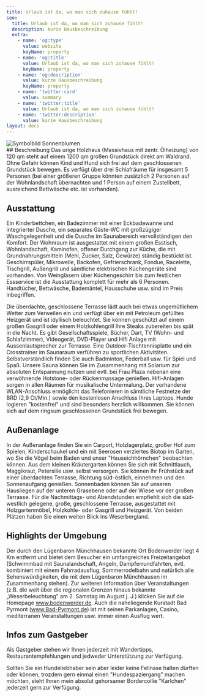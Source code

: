 ```yaml
---
title: Urlaub ist da, wo man sich zuhause fühlt!
seo:
  title: Urlaub ist da, wo man sich zuhause fühlt!
  description: kurze Hausbeschreibung
  extra:
    - name: 'og:type'
      value: website
      keyName: property
    - name: 'og:title'
      value: Urlaub ist da, wo man sich zuhause fühlt!
      keyName: property
    - name: 'og:description'
      value: kurze Hausbeschreibung
      keyName: property
    - name: 'twitter:card'
      value: summary
    - name: 'twitter:title'
      value: Urlaub ist da, wo man sich zuhause fühlt!
    - name: 'twitter:description'
      value: kurze Hausbeschreibung
layout: docs
---
```

<div style="    display: grid;
} "><img src="../../images/sonnenblumenorg.jpg" alt="Symbolbild Sonnenblumen"></div>
## Beschreibung
Das urige Holzhaus (Massivhaus mit zentr. Ölheizung) von 120 qm steht auf einem 1200 qm großen Grundstück direkt am Waldrand. Ohne Gefahr können Kind und Hund sich frei auf dem geschlossenen Grundstück bewegen. Es verfügt über drei Schlafräume für insgesamt 5 Personen (bei einer größeren Gruppe könnten zusätzlich 2 Personen auf der Wohnlandschaft übernachten und 1 Person auf einem Zustellbett, ausreichend Bettwäsche etc. ist vorhanden). 

## Ausstattung
Ein Kinderbettchen, ein Badezimmer mit einer Eckbadewanne und integrierter Dusche, ein separates Gäste-WC mit großzügiger Waschgelegenheit und die Dusche im Saunabereich vervollständigen den Komfort. Der Wohnraum ist ausgestattet mit einem großen Esstisch, Wohnlandschaft, Kaminofen, offener Durchgang zur Küche, die mit Grundnahrungsmitteln (Mehl, Zucker, Salz, Gewürze) ständig bestückt ist. Geschirrspüler, Mikrowelle, Backofen, Gefrierschrank, Fondue, Racelette, Tischgrill, Außengrill und sämtliche elektrischen Küchengeräte sind vorhanden. Von Weingläsern über Küchengeschirr bis zum festlichen Essservice ist die Ausstattung komplett für mehr als 6 Personen. Handtücher, Bettwäsche, Bademäntel, Hausschuhe usw. sind im Preis inbegriffen.

Die überdachte, geschlossene Terrasse lädt auch bei etwas ungemütlichem Wetter zum Verweilen ein und verfügt über ein mit Petroleum gefülltes Heizgerät und ist idyllisch beleuchtet.  Sie können geschützt auf einem großen Gasgrill oder einem Holzkohlengrill Ihre Steaks zubereiten bis spät in die Nacht. Es gibt Gesellschaftsspiele, Bücher, Dart, TV (Wohn- und Schlafzimmer), Videogerät, DVD-Player und Hifi Anlage mit Aussenlautsprecher zur Terrasse. Eine Outdoor-Tischtennisplatte und ein Crosstrainer im Saunaraum verführen zu sportlichen Aktivitäten. Selbstverständlich finden Sie auch Badminton, Federball usw. für Spiel und Spaß. Unsere Sauna können Sie im Zusammenhang mit Solarium zur absoluten Entspannung nutzen und evtl. bei Frau Plaza nebenan eine verwöhnende Hotstone- oder Rückenmassage genießen. Hifi-Anlagen sorgen in allen Räumen für musikalische Untermalung. Der vorhandene WLAN-Anschluss ermöglicht das Telefonieren in sämtliche Festnetze der BRD (2,9 Ct/Min.) sowie den kostenlosen Anschluss Ihres Laptops. Hunde logieren "kostenfrei" und sind besonders herzlich willkommen. Sie können sich auf dem ringsum geschlossenen Grundstück frei bewegen.

## Außenanlage
In der Außenanlage finden Sie ein Carport, Holzlagerplatz, großer Hof zum Spielen, Kinderschaukel und ein mit Seerosen verziertes Biotop im Garten, wo Sie die Vögel beim Baden und unser "Hauseichhörnchen" beobachten können. Aus dem kleinen Kräutergarten können Sie sich mit Schnittlauch, Maggikraut, Petersilie usw. selbst versorgen. Sie können Ihr Frühstück auf einer überdachten Terrasse, Richtung süd-östlich, einnehmen und den Sonnenaufgang genießen. Sonnenbaden können Sie auf unseren Hausliegen auf der unteren Grasebene oder auf der Wiese vor der großen Terrasse. Für die Nachmittags- und Abendstunden empfiehlt sich die süd-westlich gelegene, große, geschlossene Terrasse, ausgestattet mit Holzgartenmöbel, Holzkohle- oder Gasgrill und Heizgerät. Von beiden Plätzen haben Sie einen weiten Blick ins Weserbergland.

 

## Highlights der Umgebung
Der durch den Lügenbaron Münchhausen bekannte Ort Bodenwerder liegt 4 Km entfernt und bietet dem Besucher ein umfangreiches Freizeitangebot (Schwimmbad mit Saunalandschaft, Angeln, Dampferrundfahrten, evtl. kombiniert mit einem Fahrradausflug, Sommerrodelbahn und natürlich alle Sehenswürdigkeiten, die mit dem Lügenbaron Münchhausen im Zusammenhang stehen). Zur weiteren Information über Veranstaltungen (z.B. die weit über die regionalen Grenzen hinaus bekannte „Weserbeleuchtung" am 2. Samstag im August j. J.) klicken Sie auf die Homepage www.bodenwerder.de. Auch die naheliegende Kurstadt Bad Pyrmont (www.Bad-Pyrmont.de) ist mit seinen Parkanlagen, Casino, mediterranen Veranstaltungen usw. immer einen Ausflug wert.

## Infos zum Gastgeber
Als Gastgeber stehen wir Ihnen jederzeit mit Wandertipps, Restaurantempfehlungen und jedweder Unterstützung zur Verfügung.

Sollten Sie ein Hundeliebhaber sein aber leider keine Fellnase halten dürften oder können, trozdem gern einmal einen "Hundespaziergang" machen möchten, steht Ihnen mein absolut gehorsamer Bordercollie "Karlchen" jederzeit gern zur Verfügung.